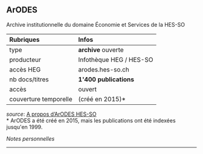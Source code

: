 ## ArODES
Archive institutionnelle du domaine Économie et Services de la HES-SO

| Rubriques | Infos |
| :-------- | :---- |
| type | **archive** ouverte |
| producteur | Infothèque HEG / HES-SO |
| accès HEG | arodes.hes-so.ch |
| nb docs/titres | **1'400 publications** |
| accès | ouvert |
| couverture temporelle | (créé en 2015)\* |

*source*: [A propos d’ArODES HES-SO](http://arodes.hes-so.ch/static/about-fr.html)   
\* ArODES a été créé en 2015, mais les publications ont été indexées jusqu'en 1999.

*Notes personnelles*

---

